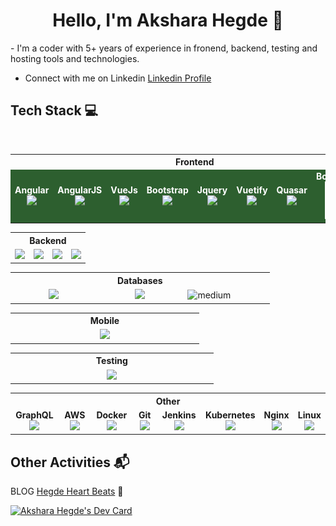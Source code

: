 <h1 align="center"> Hello, I'm Akshara Hegde 👋 </h1>
- I'm a coder with 5+ years of experience in fronend, backend, testing and hosting tools and technologies.

- Connect with me on Linkedin  [Linkedin Profile](https://www.linkedin.com/in/aksharadt/)

## Tech Stack :computer:

<br>
<table>
    <tbody>
        <tr><th colspan="8">Frontend</th></tr>
        <tr>
            <td align="center" width="12.5%" style="background: #2d5f2f;color: #fff;">
                <span><b><center>Angular</center></b></span> 
                <img height=60px src="https://angular.io/assets/images/logos/angular/logo-nav@2x.png"> 
            </td>
            <td align="center" width="12.5%" style="background: #2d5f2f;color: #fff;">
                <span><b><center>AngularJS</center></b></span> 
                <img height=60px src="https://angularjs.org/img/AngularJS-large.png"> 
            </td>
            <td align="center" width="12.5%" style="background: #2d5f2f;color: #fff;">
                <span><b><center>VueJs</center></b></span> 
                <img height=60px src="https://vuejs.org/images/logo.png"> 
            </td>
            <td align="center" width="12.5%" style="background: #2d5f2f;color: #fff;">
                <span><b><center>Bootstrap</center></b></span> 
                <img height=60px src="https://getbootstrap.com/docs/4.0/assets/brand/bootstrap-solid.svg">
            </td>
            <td align="center" width="12.5%" style="background: #2d5f2f;color: #fff;">
                <span><b><center>Jquery</center></b></span> 
                <img height=60px src="https://jquery.com/jquery-wp-content/themes/jquery/images/logo-jquery.png">
            </td>
            <td align="center" width="12.5%" style="background: #2d5f2f;color: #fff;">
                <span><b><center>Vuetify</center></b></span>
                <img height=60px src="https://cdn.vuetifyjs.com/images/logos/vuetify-logo-dark.png">
            </td>
            <td align="center" width="12.5%" style="background: #2d5f2f;color: #fff;">
                <span><b><center>Quasar</center></b></span>
                <img height=60px src="https://cdn.quasar.dev/logo/svg/quasar-logo.svg">
            </td>
            <td align="center" width="12.5%" style="background: #2d5f2f;color: #fff;">
                <span><b><center>BootstrapVue</center></b></span>
                <img height=60px src="https://github.com/bootstrap-vue/bootstrap-vue/raw/master/static/banner.png">
            </td>
        </tr>
    </tbody>
</table>

<table>
    <tbody>
        <tr><th colspan="4">Backend</th></tr>
        <tr>
            <td align="center" width="25%">
                <img height=65px src="https://upload.wikimedia.org/wikipedia/commons/thumb/c/c3/Python-logo-notext.svg/110px-Python-logo-notext.svg.png"> 
            </td>
            <td align="center" width="25%">
                <img height=65px src="https://nodejs.org/static/images/logo.svg">
            </td>
            <td align="center" width="25%">
                <img height=65px src="https://www.pngitem.com/pimgs/m/159-1595977_flask-python-logo-hd-png-download.png"> 
            </td>
            <td align="center" width="25%">
                <img height=65px src="https://www.djangoproject.com/m/img/logos/django-logo-negative.png"> 
            </td>
        </tr>
    </tbody>
</table>

<table>
    <tbody>
        <tr><th colspan="3">Databases</th></tr>
        <tr>
            <td align="center" width="20%">
                <img height=65px src="https://www.logolynx.com/images/logolynx/d5/d50b83324fb4fbab14cdfaf47409115b.jpeg"> 
            </td>
            <td align="center" width="20%">
                <img height=65px src="https://i0.wp.com/www.complexsql.com/wp-content/uploads/2017/01/sql-logo.jpg?ssl=1"> 
            </td>
            <td align="center" width="20%">
                <img align="left" alt="medium" src="https://img.shields.io/badge/postgres-%23316192.svg?&style=for-the-badge&logo=postgresql&logoColor=white" />
            </td>
        </tr>
    </tbody>
</table>
<table>
    <tbody>
        <tr>
            <th>Mobile</th>
        </tr>
        <tr>
            <td align="center" width="20%">
                <img height=65px src="https://meterpreter.org/wp-content/uploads/2018/09/flutter.png"> 
            </td>
        </tr>
    </tbody>
</table>
<table>
    <tbody>
        <tr>
            <th>Testing</th>
        </tr>
        <tr>
            <td align="center" width="20%">
                <img height=65px src="https://selenium-python.readthedocs.io/_static/logo.png"> 
            </td>
        </tr>
    </tbody>
</table>

<table>
    <tbody>
        <tr><th colspan="8">Other</th></tr>
        <tr>
            <td align="center" width="20%">
                <span><b><center>GraphQL</center></b></span> 
                <img height=60px src="https://graphql.org/img/logo.svg">
            </td>
            <td align="center" width="20%">
                <span><b><center>AWS</center></b></span> 
                <img height=60px src="https://encrypted-tbn0.gstatic.com/images?q=tbn%3AANd9GcQV9AyEyvrlIJLOfbxFLfOr03Qy5gRL0txWMQ&usqp=CAU"> 
            </td>
            <td align="center" width="20%">
                <span><b><center>Docker</center></b></span> 
                <img height=60px src="https://encrypted-tbn0.gstatic.com/images?q=tbn%3AANd9GcTApU_6Eg4oWx3NMhLifHmNEkxjeMxfd3oGUA&usqp=CAU"> 
            </td>
            <td align="center" width="20%">
                <span><b><center>Git</center></b></span> 
                <img height=65px src="https://git-scm.com/images/logos/downloads/Git-Logo-2Color.png"> 
            </td>
            <td align="center" width="20%">
                <span><b><center>Jenkins</center></b></span> 
                <img height=65px src="https://www.devteam.space/wp-content/uploads/2018/03/jenkins.jpg"> 
            </td>
            <td align="center" width="20%">
                <span><b><center>Kubernetes</center></b></span> 
                <img height=65px src="https://d15shllkswkct0.cloudfront.net/wp-content/blogs.dir/1/files/2019/05/Kubernetes_New.png"> 
            </td>
            <td align="center" width="20%">
                <span><b><center>Nginx</center></b></span> 
                <img height=65px src="http://www.myiconfinder.com/uploads/iconsets/256-256-cf2ed3956a3a1484f83ed20d7e987f21.png"> 
            </td>
            <td align="center" width="20%">
                <span><b><center>Linux</center></b></span> 
                <img height=65px src="https://upload.wikimedia.org/wikipedia/commons/a/af/Tux.png"> 
            </td>
        </tr>
    </tbody>
</table>

## Other Activities :mailbox_with_mail:

 BLOG [Hegde Heart Beats](https://hegdeheartbeats.weebly.com/)  :open_book:

<a href="https://app.daily.dev/aksharahegde"><img src="https://api.daily.dev/devcards/3702bd00bf734d519ad2bb9474bad4f9.png?r=mgr" width="400" alt="Akshara Hegde's Dev Card"/></a>
